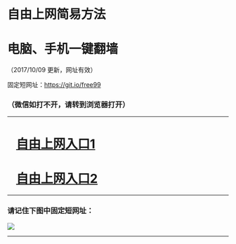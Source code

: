 ﻿# 自由上网简易方法

# 电脑、手机一键翻墙

（2017/10/09 更新，网址有效）

固定短网址：https://git.io/free99

### （微信如打不开，请转到浏览器打开）


***





# &nbsp;&nbsp; <a href="http://ft2461923466.fwq-tz-1001.info/fwqtz01.html?t=10090019082 " target="_blank">自由上网入口1</a>
# &nbsp;&nbsp; <a href="http://ft93855019.fwq-tz-1002.info/fwqtz02.html?t=100900117965 " target="_blank">自由上网入口2</a>
***

### 请记住下图中固定短网址：

<img src="https://s3-us-west-2.amazonaws.com/fwq-1001/yjfq-20170905okok.png" /> 


***

